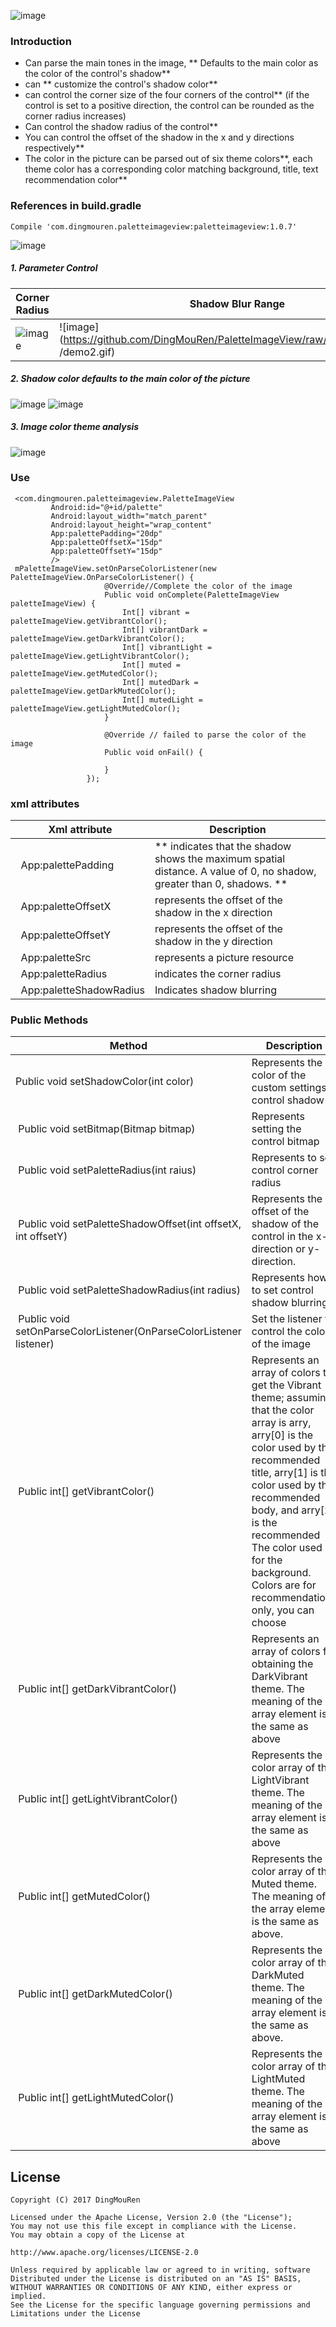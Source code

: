 ![image](https://github.com/DingMouRen/PaletteImageView/raw/master/screenshot/p1.png)
### Introduction
* Can parse the main tones in the image, ** Defaults to the main color as the color of the control's shadow**
* can ** customize the control's shadow color**
* can control the corner size of the four corners of the control** (if the control is set to a positive direction, the control can be rounded as the corner radius increases)
* Can control the shadow radius of the control**
* You can control the offset of the shadow in the x and y directions respectively**
* The color in the picture can be parsed out of six theme colors**, each theme color has a corresponding color matching background, title, text recommendation color**


### References in build.gradle
```
Compile 'com.dingmouren.paletteimageview:paletteimageview:1.0.7'
```
![image](https://github.com/DingMouRen/PaletteImageView/raw/master/screenshot/title.gif)
##### 1. Parameter Control
Corner Radius | Shadow Blur Range | Shadow Offset
---|---|---
![image](https://github.com/DingMouRen/PaletteImageView/raw/master/screenshot/demo1.gif) | ![image](https://github.com/DingMouRen/PaletteImageView/raw/master/screenshot /demo2.gif) | ![image](https://github.com/DingMouRen/PaletteImageView/raw/master/screenshot/demo3.gif)

##### 2. Shadow color defaults to the main color of the picture

![image](https://github.com/DingMouRen/PaletteImageView/raw/master/screenshot/demo4.gif)
![image](https://github.com/DingMouRen/PaletteImageView/raw/master/screenshot/p2.png)
##### 3. Image color theme analysis
![image](https://github.com/DingMouRen/PaletteImageView/raw/master/screenshot/p3.png)
### Use

```
 <com.dingmouren.paletteimageview.PaletteImageView
         Android:id="@+id/palette"
         Android:layout_width="match_parent"
         Android:layout_height="wrap_content"
         App:palettePadding="20dp"
         App:paletteOffsetX="15dp"
         App:paletteOffsetY="15dp"
         />
 mPaletteImageView.setOnParseColorListener(new PaletteImageView.OnParseColorListener() {
                     @Override//Complete the color of the image
                     Public void onComplete(PaletteImageView paletteImageView) {
                         Int[] vibrant = paletteImageView.getVibrantColor();
                         Int[] vibrantDark = paletteImageView.getDarkVibrantColor();
                         Int[] vibrantLight = paletteImageView.getLightVibrantColor();
                         Int[] muted = paletteImageView.getMutedColor();
                         Int[] mutedDark = paletteImageView.getDarkMutedColor();
                         Int[] mutedLight = paletteImageView.getLightMutedColor();
                     }
 
                     @Override // failed to parse the color of the image
                     Public void onFail() {
 
                     }
                 });
```
### xml attributes

Xml attribute | Description
---|---
  App:palettePadding | ** indicates that the shadow shows the maximum spatial distance. A value of 0, no shadow, greater than 0, shadows. **
  App:paletteOffsetX | represents the offset of the shadow in the x direction
  App:paletteOffsetY | represents the offset of the shadow in the y direction
  App:paletteSrc | represents a picture resource
  App:paletteRadius | indicates the corner radius
  App:paletteShadowRadius | Indicates shadow blurring
### Public Methods
Method | Description
---|---
Public void setShadowColor(int color) | Represents the color of the custom settings control shadow
 Public void setBitmap(Bitmap bitmap) | Represents setting the control bitmap
 Public void setPaletteRadius(int raius) | Represents to set control corner radius
 Public void setPaletteShadowOffset(int offsetX, int offsetY) | Represents the offset of the shadow of the control in the x-direction or y-direction.
 Public void setPaletteShadowRadius(int radius) | Represents how to set control shadow blurring
 Public void setOnParseColorListener(OnParseColorListener listener) | Set the listener to control the color of the image
 Public int[] getVibrantColor() | Represents an array of colors to get the Vibrant theme; assuming that the color array is arry, arry[0] is the color used by the recommended title, arry[1] is the color used by the recommended body, and arry[2] is the recommended The color used for the background. Colors are for recommendations only, you can choose
 Public int[] getDarkVibrantColor()| Represents an array of colors for obtaining the DarkVibrant theme. The meaning of the array element is the same as above
 Public int[] getLightVibrantColor()| Represents the color array of the LightVibrant theme. The meaning of the array element is the same as above
 Public int[] getMutedColor()| Represents the color array of the Muted theme. The meaning of the array element is the same as above.
 Public int[] getDarkMutedColor()| Represents the color array of the DarkMuted theme. The meaning of the array element is the same as above.
 Public int[] getLightMutedColor()| Represents the color array of the LightMuted theme. The meaning of the array element is the same as above

## License
```
Copyright (C) 2017 DingMouRen

Licensed under the Apache License, Version 2.0 (the "License");
You may not use this file except in compliance with the License.
You may obtain a copy of the License at

http://www.apache.org/licenses/LICENSE-2.0

Unless required by applicable law or agreed to in writing, software
Distributed under the License is distributed on an "AS IS" BASIS,
WITHOUT WARRANTIES OR CONDITIONS OF ANY KIND, either express or implied.
See the License for the specific language governing permissions and
Limitations under the License
```

